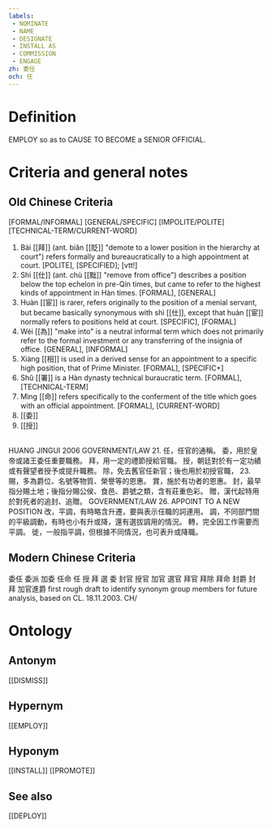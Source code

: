 ```yaml
---
labels: 
 - NOMINATE
 - NAME
 - DESIGNATE
 - INSTALL AS
 - COMMISSION
 - ENGAGE
zh: 委任
och: 任
---
```


# Definition
EMPLOY so as to CAUSE TO BECOME a SENIOR OFFICIAL.
# Criteria and general notes
## Old Chinese Criteria
[FORMAL/INFORMAL]
[GENERAL/SPECIFIC]
[IMPOLITE/POLITE]
[TECHNICAL-TERM/CURRENT-WORD]
1. Bài [[拜]] (ant. biǎn [[貶]] "demote to a lower position in the hierarchy at court") refers formally and bureaucratically to a high appointment at court.
[POLITE], [SPECIFIED]; [vtt!]
2. Shì [[仕]] (ant. chù [[黜]] "remove from office") describes a position below the top echelon in pre-Qín times, but came to refer to the highest kinds of appointment in Hàn times.
[FORMAL], [GENERAL]
3. Huàn [[宦]] is rarer, refers originally to the position of a menial servant, but became basically synonymous with shì [[仕]], except that huàn [[宦]] normally refers to positions held at court.
[SPECIFIC], [FORMAL]
4. Wéi [[為]] "make into" is a neutral informal term which does not primarily refer to the formal investment or any transferring of the insignia of office.
[GENERAL], [INFORMAL]
5. Xiàng [[相]] is used in a derived sense for an appointment to a specific high position, that of Prime Minister.
[FORMAL], [SPECIFIC+]
6. Shǔ [[署]] is a Hàn dynasty technical buraucratic term.
[FORMAL], [TECHNICAL-TERM]
7. Mìng [[命]] refers specifically to the conferment of the title which goes with an official appointment.
[FORMAL], [CURRENT-WORD]
8. [[委]]
9. [[授]]
## 
HUANG JINGUI 2006 GOVERNMENT/LAW 21.
任，任官的通稱。
委，用於皇帝或諸王委任重要職務。
拜，用一定的禮節授給官職。
授，朝廷對於有一定功績或有聲望者授予或提升職務。
除，免去舊官任新官；後也用於初授官職，
23. 賜，多為爵位、名號等物質、榮譽等的恩惠。
賞，施於有功者的恩惠。
封，最早指分賜土地；後指分賜公侯、食邑、爵號之類，含有莊重色彩。
贈，漢代起特用於對死者的追封、追贈。
GOVERNMENT/LAW 26. APPOINT TO A NEW POSITION
改，平調，有時略含升遷，要與表示任職的詞連用。
調，不同部門間的平級調動，有時也小有升或降，還有選拔調用的情況。
轉，完全因工作需要而平調。
徙，一般指平調，但根據不同情況，也可表升或降職。
## Modern Chinese Criteria
委任
委派
加委
任命
任
授
拜
選
委
封官
授官
加官
選官
拜官
拜除
拜命
封爵
封
拜
加官進爵
first rough draft to identify synonym group members for future analysis, based on CL. 18.11.2003. CH/
# Ontology

## Antonym
[[DISMISS]]
## Hypernym
[[EMPLOY]]
## Hyponym
[[INSTALL]]
[[PROMOTE]]
## See also
[[DEPLOY]]